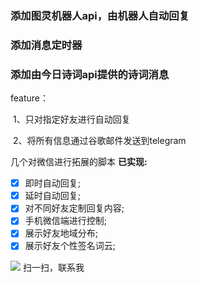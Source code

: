 ### 添加图灵机器人api，由机器人自动回复

### 添加消息定时器

### 添加由今日诗词api提供的诗词消息

feature：

​	1、只对指定好友进行自动回复

​	2、将所有信息通过谷歌邮件发送到telegram

几个对微信进行拓展的脚本
**已实现:**

- [x] 即时自动回复;
- [x] 延时自动回复;
- [x] 对不同好友定制回复内容; 
- [x] 手机微信端进行控制; 
- [x] 展示好友地域分布; 
- [x] 展示好友个性签名词云; 

![](https://upload-images.jianshu.io/upload_images/5889935-7cd779dd9cfd6fe9.jpg?imageMogr2/auto-orient/strip%7CimageView2/2/w/1240)
扫一扫，联系我
